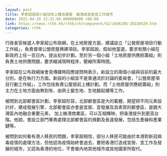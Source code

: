 ```yaml
---
layout: post
title: 李家超倡設小組加快上樓及建屋　冀港成宜居宜工作城市
date: 2022-04-29 13:31:04.000000000 +08:00
link: https://news.rthk.hk/rthk/ch/component/k2/1646288-20220429.htm
categories: rthk
---
```


行政長官候選人李家超公布政綱，在土地房屋方面，建議設立「公營房屋項目行動工作組」，負責督導公營房屋興建項目。李家超說，假如他當選，要求有關小組在新政府上任一百日內，提出初步計劃。至於另一個小組「土地房屋供應統籌組」則負責土地供應問題，要求縮減現時程序，壓縮所需時間。

李家超在公布政綱後會見傳媒時回應提問時表示，新設立的兩個小組與目前的最大分別，是在執行力方面。新設的小組並不是普通流於討論的委員會，「公營房屋項目行動工作組」，工作包括負責公屋提前上樓計劃。而「土地房屋供應統籌組」則主力在土地方面由無到有、由熟土變生地、生地變起樓等工作。

被問到北部都會區計劃，李家超形容，北部都會區是大的載體，期望把不同元素設計好，建成發展引擎，北部都會區亦會是宜居、宜發展及具素質的都會區，是跟大灣區內地融合重要元素， 加上維港商業區，可以互相輝映，把香港提升到更高台階。他說，會設立部門專責處理北部都會區的規劃及長遠發展，包括生產線和產業鏈等。

被問到如何看有港人移民的問題，李家超相信，部分人移民可能由於本港對新冠病毒疫情的處理方法，但他認為疫情始終會過去，要把香港打造成宜居、宜工作及發展的城市，又認為香港的地位，不會被內地其他城市或其他國家所取代。

